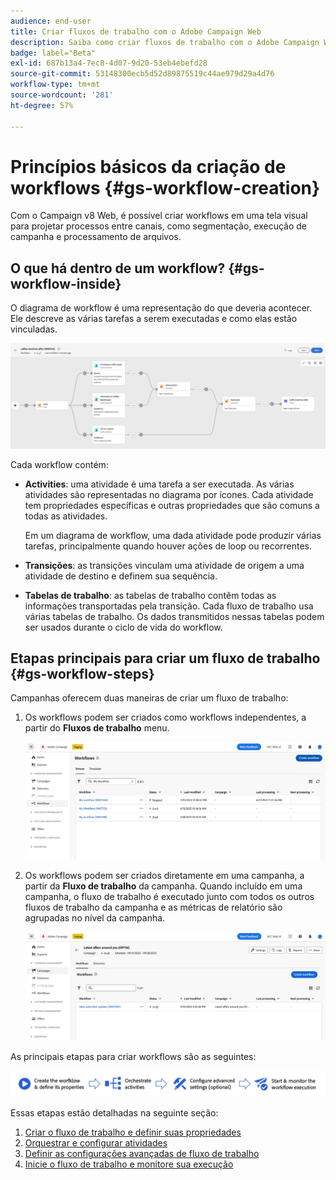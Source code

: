 ```yaml
---
audience: end-user
title: Criar fluxos de trabalho com o Adobe Campaign Web
description: Saiba como criar fluxos de trabalho com o Adobe Campaign Web
badge: label="Beta"
exl-id: 687b13a4-7ec8-4d07-9d20-53eb4ebefd28
source-git-commit: 53148300ecb5d52d89875519c44ae979d29a4d76
workflow-type: tm+mt
source-wordcount: '281'
ht-degree: 57%

---
```



# Princípios básicos da criação de workflows {#gs-workflow-creation}

Com o Campaign v8 Web, é possível criar workflows em uma tela visual para projetar processos entre canais, como segmentação, execução de campanha e processamento de arquivos.


## O que há dentro de um workflow? {#gs-workflow-inside}

O diagrama de workflow é uma representação do que deveria acontecer. Ele descreve as várias tarefas a serem executadas e como elas estão vinculadas.

![](assets/workflow-example.png)

Cada workflow contém:

* **Activities**: uma atividade é uma tarefa a ser executada. As várias atividades são representadas no diagrama por ícones. Cada atividade tem propriedades específicas e outras propriedades que são comuns a todas as atividades.

  Em um diagrama de workflow, uma dada atividade pode produzir várias tarefas, principalmente quando houver ações de loop ou recorrentes.

* **Transições**: as transições vinculam uma atividade de origem a uma atividade de destino e definem sua sequência.

* **Tabelas de trabalho**: as tabelas de trabalho contêm todas as informações transportadas pela transição. Cada fluxo de trabalho usa várias tabelas de trabalho. Os dados transmitidos nessas tabelas podem ser usados durante o ciclo de vida do workflow.

## Etapas principais para criar um fluxo de trabalho {#gs-workflow-steps}


Campanhas oferecem duas maneiras de criar um fluxo de trabalho:

1. Os workflows podem ser criados como workflows independentes, a partir do **Fluxos de trabalho** menu.

   ![](assets/create-a-standalone-wf.png)

1. Os workflows podem ser criados diretamente em uma campanha, a partir da **Fluxo de trabalho** da campanha. Quando incluído em uma campanha, o fluxo de trabalho é executado junto com todos os outros fluxos de trabalho da campanha e as métricas de relatório são agrupadas no nível da campanha.

   ![](assets/create-a-wf-from-a-campaign.png)


As principais etapas para criar workflows são as seguintes:

![](assets/workflow-creation-process.png)

Essas etapas estão detalhadas na seguinte seção:

1. [Criar o fluxo de trabalho e definir suas propriedades](create-workflow.md)
1. [Orquestrar e configurar atividades](orchestrate-activities.md)
1. [Definir as configurações avançadas de fluxo de trabalho](workflow-settings.md)
1. [Inicie o fluxo de trabalho e monitore sua execução](start-monitor-workflows.md)

